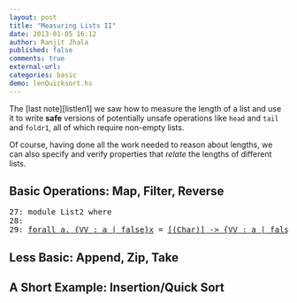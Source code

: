 ```yaml
---
layout: post
title: "Measuring Lists II"
date: 2013-01-05 16:12
author: Ranjit Jhala
published: false 
comments: true
external-url:
categories: basic
demo: lenQuicksort.hs
---
```


The [last note][listlen1] we saw how to measure the length of a list
and use it to write **safe** versions of potentially unsafe operations
like `head` and `tail` and `foldr1`, all of which require non-empty lists.

Of course, having done all the work needed to reason about lengths, 
we can also specify and verify properties that *relate* the lengths
of different lists.

<!-- more -->

Basic Operations: Map, Filter, Reverse
--------------------------------------


<pre><span class=hs-linenum>27: </span><span class='hs-keyword'>module</span> <span class='hs-conid'>List2</span> <span class='hs-keyword'>where</span>
<span class=hs-linenum>28: </span>
<span class=hs-linenum>29: </span><a class=annot href="#"><span class=annottext>forall a. {VV : a | false}</span><span class='hs-definition'>x</span></a> <span class='hs-keyglyph'>=</span> <a class=annot href="#"><span class=annottext>[(Char)] -&gt; {VV : a | false}</span><span class='hs-varid'>error</span></a> <a class=annot href="#"><span class=annottext>{VV : [(Char)] | (len([VV]) &gt;= 0)}</span><span class='hs-str'>"TODO"</span></a>
</pre>
Less Basic: Append, Zip, Take 
-----------------------------

A Short Example: Insertion/Quick Sort
-------------------------------------




